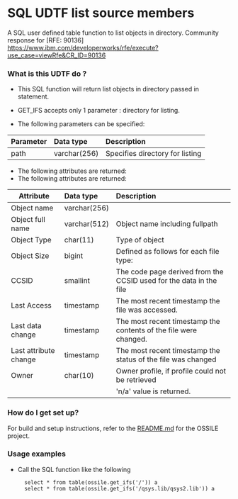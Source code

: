 
# SQL UDTF list source members #

A SQL user defined table function to list objects in directory.
Community response for [RFE: 90136] https://www.ibm.com/developerworks/rfe/execute?use_case=viewRfe&CR_ID=90136

### What is this UDTF do ? ###

* This SQL function will return list objects in directory passed in statement.  

* GET_IFS accepts only 1 parameter :  directory for listing. 
* The following parameters can be specified:

Parameter                          | Data type                     | Description
-----------------------------------|:------------------------------|:------------------------------------------
path			                   | varchar(256)                  | Specifies directory for listing

* The following attributes are returned:
* The following attributes are returned:

Attribute                          | Data type                     | Description
-----------------------------------|:------------------------------|:------------------------------------------
Object name                        | varchar(256)                  | 
Object full name                   | varchar(512)                  | Object name including fullpath
Object Type                        | char(11)                      | Type of object 
Object Size                        | bigint                        | Defined as follows for each file type:
CCSID                              | smallint                      |  The code page derived from the CCSID used for the data in the file 
Last Access                        | timestamp                     | The most recent timestamp the file was accessed.
Last data change                   | timestamp                     | The most recent timestamp the contents of the file were changed.
Last attribute change              | timestamp                     | The most recent timestamp the status of the file was changed
Owner                              | char(10)                      | Owner profile, if profile could not be retrieved 
                                   |                               |  'n/a' value is returned.

### How do I get set up? ###

For build and setup instructions, refer to the [README.md](../../README.md) for the OSSILE project.

### Usage examples ###

* Call the SQL function like the following 
 
		select * from table(ossile.get_ifs('/')) a 
		select * from table(ossile.get_ifs('/qsys.lib/qsys2.lib')) a 
